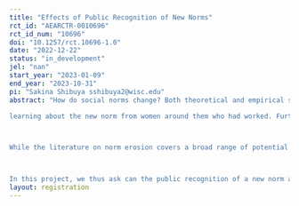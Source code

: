 ```yaml
---
title: "Effects of Public Recognition of New Norms"
rct_id: "AEARCTR-0010696"
rct_id_num: "10696"
doi: "10.1257/rct.10696-1.0"
date: "2022-12-22"
status: "in_development"
jel: "nan"
start_year: "2023-01-09"
end_year: "2023-10-31"
pi: "Sakina Shibuya sshibuya2@wisc.edu"
abstract: "How do social norms change? Both theoretical and empirical studies have tackled this question. On the theoretical front, studies have found that group reputation (Tirole, 1996), leadership (Acemoglu and Jackson, 2014), and social tipping (Schelling, 1978) affect the persistence of norms and can facilitate such change. On the empirical front, while Alesina et al. (2011), Alesina et al. (2013), and Fernández and Fogli (2009) demonstrate the persistence and transmission of social norms around fertility and female labor force participation by examining second-generation migrants with diverse cultural backgrounds living in the United States, Olivetti et al. (2020); Fogli and Veldkamp (2011); Fernández (2013); Fernández et al. (2004) show the new norm of women’s employment in the U.S. has been promoted by people
learning about the new norm from women around them who had worked. Furthermore, recent experimental studies illustrate that a norm can be changed rather quickly by the endorsement of a new norm by a public figure Bursztyn et al. (2020a) and by informing people of their peers’ true beliefs about existing norms Bursztyn et al. (2020b).

While the literature on norm erosion covers a broad range of potential mechanisms of norm changes and is diverse in research methodologies, it currently lacks empirical evidence on the effects of the endorsement of new norms by authority figures on beliefs about norms and actual behaviors, especially among employers. This is an important addition to the literature, especially in a context where women’s employment is seen as a norm violation. Identifying an intervention that can change a set of norms that prevents women from participating in the formal labor market has a potentially important policy implication.

In this project, we thus ask can the public recognition of a new norm about female hiring by industry leaders change employers’ beliefs in the gender-restricting norms and their actual hiring of women?"
layout: registration
---
```


